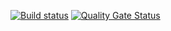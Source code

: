 [![Build status](https://ci.appveyor.com/api/projects/status/1a689ngl4hr7cllb?svg=true)](https://ci.appveyor.com/project/mprokushenkov/screamer)
[![Quality Gate Status](https://sonarcloud.io/api/project_badges/measure?project=mprokushenkov_Screamer&metric=alert_status)](https://sonarcloud.io/summary/new_code?id=mprokushenkov_Screamer)
